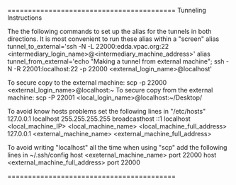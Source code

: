 =========================================
        Tunneling Instructions

The the following commands to set up the alias for the tunnels in both directions.  It is most convenient to run these alias within a "screen"
  alias tunnel_to_external='ssh -N -L 22000:edda.vpac.org:22 <intermediary_login_name>@<intermediary_machine_address>'
  alias tunnel_from_external='echo "Making a tunnel from external machine"; ssh -N -R 22001:localhost:22 -p 22000 <external_login_name>@localhost'

To secure copy to the external machine:
  scp -p 22000 <files on local machine> <external_login_name>@localhost:~
To secure copy from the external machine:
  scp -P 22001 <files on external machine> <local_login_name>@localhost:~/Desktop/

To avoid know hosts problems set the following lines in "/etc/hosts"
  127.0.0.1   			  localhost
  255.255.255.255 	  broadcasthost
  ::1             	  localhost
  <local_machine_IP> 	<local_machine_name> 		<local_machine_full_address>
  127.0.0.1   			  <external_machine_name> <external_machine_full_address>

To avoid writing "localhost" all the time when using "scp" add the following lines in ~/.ssh/config
  host <exeternal_machine_name>
  port 22000
  host <external_machine_full_address>
  port 22000

=========================================
